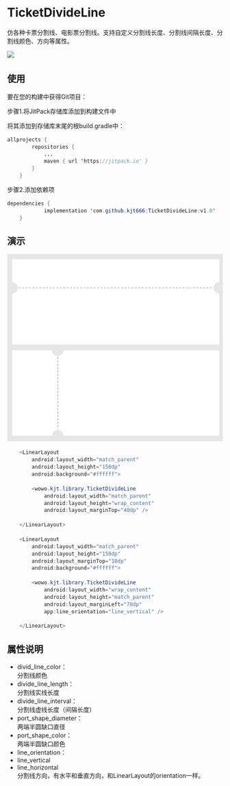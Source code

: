 # TicketDivideLine
仿各种卡票分割线、电影票分割线。支持自定义分割线长度、分割线间隔长度、分割线颜色、方向等属性。

[![](https://jitpack.io/v/kjt666/TicketDivideLine.svg)](https://jitpack.io/#kjt666/TicketDivideLine)

使用
-----
要在您的构建中获得Git项目：<br>

步骤1.将JitPack存储库添加到构建文件中<br>

将其添加到存储库末尾的根build.gradle中：<br>

```Java
allprojects {
		repositories {
			...
			maven { url 'https://jitpack.io' }
		}
	}
```
步骤2.添加依赖项<br>

```Java
dependencies {
	        implementation 'com.github.kjt666:TicketDivideLine:v1.0'
	}
```

演示
-----
![](https://github.com/kjt666/ImageCache/blob/master/TicketDivideLine.png)
```Java
    <LinearLayout
        android:layout_width="match_parent"
        android:layout_height="150dp"
        android:background="#ffffff">

        <wowo.kjt.library.TicketDivideLine
            android:layout_width="match_parent"
            android:layout_height="wrap_content"
            android:layout_marginTop="40dp" />

    </LinearLayout>

    <LinearLayout
        android:layout_width="match_parent"
        android:layout_height="150dp"
        android:layout_marginTop="10dp"
        android:background="#ffffff">

        <wowo.kjt.library.TicketDivideLine
            android:layout_width="wrap_content"
            android:layout_height="match_parent"
            android:layout_marginLeft="70dp"
            app:line_orientation="line_vertical" />

    </LinearLayout>
 ```
 属性说明
 -----
 * divid_line_color：<br>
 分割线颜色
 * divide_line_length：<br>
 分割线实线长度
 * divide_line_interval：<br>
 分割线虚线长度（间隔长度）
 * port_shape_diameter：<br>
 两端半圆缺口直径
 * port_shape_color：<br>
 两端半圆缺口颜色
 * line_orientation：<br> 
 * line_vertical<br>
 * line_horizontal<br>
 分割线方向，有水平和垂直方向，和LinearLayout的orientation一样。
